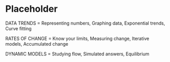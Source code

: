 # Placeholder

DATA TRENDS = Representing numbers, Graphing data, Exponential trends, Curve fitting

RATES OF CHANGE = Know your limits, Measuring change, Iterative models, Accumulated change

DYNAMIC MODELS = Studying flow, Simulated answers, Equilibrium

